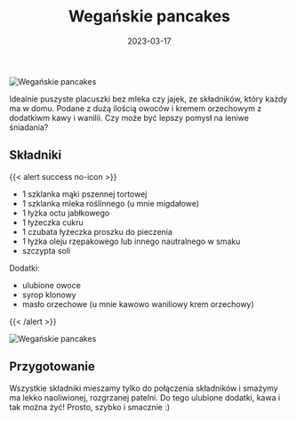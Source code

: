 ﻿---
title: "Wegańskie pancakes"
date: 2023-03-17
categories:
- śniadanie
tags:
- placuszki
- blw
- wegańskie
- bez laktozy

thumbnailImagePosition: "top"
---
![Wegańskie pancakes](/img/Weganskie-pancakes/Wegańskie-pancakes-1.JPG)

Idealnie puszyste placuszki bez mleka czy jajek, ze składników, który każdy ma w domu. Podane z dużą ilością owoców i kremem orzechowym z dodatkiwm kawy i wanilii. Czy może być lepszy pomysł na leniwe śniadania?
<!--more-->

## Składniki
{{< alert success no-icon >}}
- 1 szklanka mąki pszennej tortowej
- 1 szklanka mleka roślinnego (u mnie migdałowe)
- 1 łyżka octu jabłkowego
- 1 łyżeczka cukru
- 1 czubata łyżeczka proszku do pieczenia
- 1 łyżka oleju rzepakowego lub innego nautralnego w smaku
- szczypta soli

Dodatki:
- ulubione owoce
- syrop klonowy
- masło orzechowe (u mnie kawowo waniliowy krem orzechowy)


{{< /alert >}}

![Wegańskie pancakes](/img/Weganskie-pancakes/Wegańskie-pancakes-2.JPG)
## Przygotowanie
Wszystkie składniki mieszamy tylko do połączenia składników i smażymy ma lekko naoliwionej, rozgrzanej patelni. Do tego ulubione dodatki, kawa i tak można żyć! Prosto, szybko i smacznie :)

